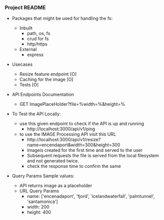 ### Project README

- Packages that might be used for handling the fs:
    * Inbuilt
        - path, os, fs
        - crud for fs
        - http/https
    * External
        - express


- Usecases
    - Resize feature endpoint  [O]
    - Caching for the image    [O]
    - Tests                    [O]

- API Endpoints Documentation
    - GET ImagePlaceHolder?file=%width=%&height=%

- To Test the API Locally:
    - use this given endpoint to check if the API is up and running
        - http://localhost:3000/api/v1/ping
    - to use the IMAGE Processing API visit this URL
        - http://localhost:3000/api/v1/resize?name=encendaport&width=300&height=300
        - Imageis created for the first time and served to the user
        - Subsequent requests the file is served from the local filesystem and not generated twice.
        - check the response time to confirm the same

- Query Params Sample values:
    - API returns image as a placeholder
    - URL Query Params
        - name: ['encenadaport', 'fjord', 'icelandwaterfall', 'palmtunnel', 'santamonica']
        - width: 200
        - height: 400

